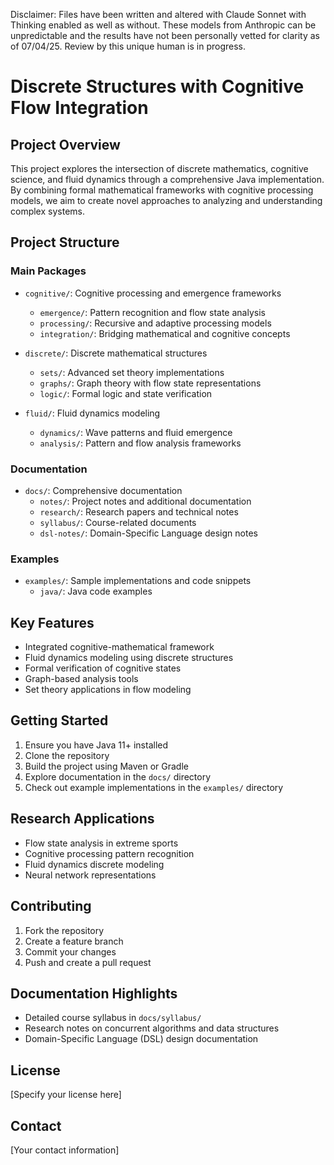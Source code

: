 Disclaimer: Files have been written and altered with Claude Sonnet with Thinking enabled as well as without. These models from Anthropic can be unpredictable and the results have not been personally vetted for clarity as of 07/04/25. Review by this unique human is in progress. 

# Discrete Structures with Cognitive Flow Integration

## Project Overview

This project explores the intersection of discrete mathematics, cognitive science, and fluid dynamics through a comprehensive Java implementation. By combining formal mathematical frameworks with cognitive processing models, we aim to create novel approaches to analyzing and understanding complex systems.

## Project Structure

### Main Packages

- `cognitive/`: Cognitive processing and emergence frameworks
  - `emergence/`: Pattern recognition and flow state analysis
  - `processing/`: Recursive and adaptive processing models
  - `integration/`: Bridging mathematical and cognitive concepts

- `discrete/`: Discrete mathematical structures
  - `sets/`: Advanced set theory implementations
  - `graphs/`: Graph theory with flow state representations
  - `logic/`: Formal logic and state verification

- `fluid/`: Fluid dynamics modeling
  - `dynamics/`: Wave patterns and fluid emergence
  - `analysis/`: Pattern and flow analysis frameworks
  
### Documentation
- `docs/`: Comprehensive documentation
  - `notes/`: Project notes and additional documentation
  - `research/`: Research papers and technical notes
  - `syllabus/`: Course-related documents
  - `dsl-notes/`: Domain-Specific Language design notes

### Examples
- `examples/`: Sample implementations and code snippets
  - `java/`: Java code examples
## Key Features

- Integrated cognitive-mathematical framework
- Fluid dynamics modeling using discrete structures
- Formal verification of cognitive states
- Graph-based analysis tools
- Set theory applications in flow modeling

## Getting Started

1. Ensure you have Java 11+ installed
2. Clone the repository
3. Build the project using Maven or Gradle
4. Explore documentation in the `docs/` directory
5. Check out example implementations in the `examples/` directory

## Research Applications

- Flow state analysis in extreme sports
- Cognitive processing pattern recognition
- Fluid dynamics discrete modeling
- Neural network representations

## Contributing

1. Fork the repository
2. Create a feature branch
3. Commit your changes
4. Push and create a pull request

## Documentation Highlights

- Detailed course syllabus in `docs/syllabus/`
- Research notes on concurrent algorithms and data structures
- Domain-Specific Language (DSL) design documentation

## License

[Specify your license here]

## Contact

[Your contact information] 